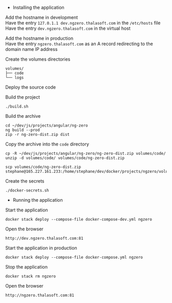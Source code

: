 - Installing the application  

Add the hostname in development  
Have the entry `127.0.1.1 dev.ngzero.thalasoft.com` in the `/etc/hosts` file  
Have the entry `dev.ngzero.thalasoft.com` in the virtual host

Add the hostname in production  
Have the entry `ngzero.thalasoft.com` as an A record redirecting to the domain name IP address

Create the volumes directories
```
volumes/
├── code
└── logs
```

Deploy the source code  

Build the project
```
./build.sh
```

Build the archive
```
cd ~/dev/js/projects/angular/ng-zero
ng build --prod
zip -r ng-zero-dist.zip dist

```

Copy the archive into the `code` directory
```
cp -R ~/dev/js/projects/angular/ng-zero/ng-zero-dist.zip volumes/code/
unzip -d volumes/code/ volumes/code/ng-zero-dist.zip
```
```
scp volumes/code/ng-zero-dist.zip stephane@165.227.161.233:/home/stephane/dev/docker/projects/ngzero/volumes/code/
```

Create the secrets
```
./docker-secrets.sh
```

- Running the application  

Start the application
```
docker stack deploy --compose-file docker-compose-dev.yml ngzero
```

Open the browser
```
http://dev.ngzero.thalasoft.com:81
```

Start the application in production
```
docker stack deploy --compose-file docker-compose.yml ngzero
```

Stop the application
```
docker stack rm ngzero
```

Open the browser
```
http://ngzero.thalasoft.com:81
```

